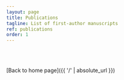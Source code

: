 ```yaml
---
layout: page
title: Publications
tagline: List of first-author manuscripts
ref: publications
order: 1
---
```

<br>
<br>

[Back to home page]({{ '/' | absolute_url }})

